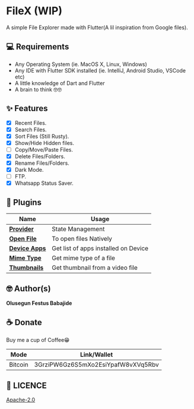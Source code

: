 # FileX (WIP)

A simple File Explorer made with Flutter(A lil inspiration from Google files).

## 💻 Requirements
* Any Operating System (ie. MacOS X, Linux, Windows)
* Any IDE with Flutter SDK installed (ie. IntelliJ, Android Studio, VSCode etc)
* A little knowledge of Dart and Flutter
* A brain to think 🤓🤓

## ✨ Features
- [x] Recent Files.
- [x] Search Files.
- [x] Sort Files (Still Rusty).
- [x] Show/Hide Hidden files.
- [ ] Copy/Move/Paste Files.
- [x] Delete Files/Folders.
- [x] Rename Files/Folders.
- [x] Dark Mode.
- [ ] FTP.
- [x] Whatsapp Status Saver.

## 🔌 Plugins
| Name | Usage |
|------|-------|
|[**Provider**](https://pub.dev/packages/provider)| State Management|
|[**Open File**](https://pub.dev/packages/open_file)| To open files Natively|
|[**Device Apps**](https://pub.dev/packages/device_apps)| Get list of apps installed on Device|
|[**Mime Type**](https://pub.dev/packages/mime_type)| Get mime type of a file|
|[**Thumbnails**](https://pub.dev/packages/thumbnails)| Get thumbnail from a video file|


## 🤓 Author(s)
**Olusegun Festus Babajide**


## ☕️  Donate

Buy me a cup of Coffee😁

| Mode | Link/Wallet|
| ------| ------------|
| Bitcoin | 3GrziPW6Gz6S5mXo2EsiYpafW8vXVq5Rbv|


## 🔖 LICENCE
[Apache-2.0](https://github.com/JideGuru/FlutterEbookApp/blob/master/LICENSE)